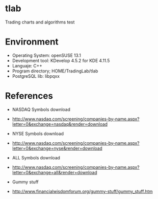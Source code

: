 # tlab
Trading charts and algorithms test
# Environment
* Operating System: openSUSE 13.1
* Development tool: KDevelop 4.5.2 for KDE 4.11.5
* Languaje: C++
* Program directory; HOME/TradingLab/tlab
* PostgreSQL lib: libpqxx
# References
- NASDAQ Symbols download
* http://www.nasdaq.com/screening/companies-by-name.aspx?letter=0&exchange=nasdaq&render=download
- NYSE Symbols download
* http://www.nasdaq.com/screening/companies-by-name.aspx?letter=0&exchange=nyse&render=download
- ALL Symbols download
* http://www.nasdaq.com/screening/companies-by-name.aspx?letter=0&exchange=all&render=download
- Gummy stuff
* http://www.financialwisdomforum.org/gummy-stuff/gummy_stuff.htm


